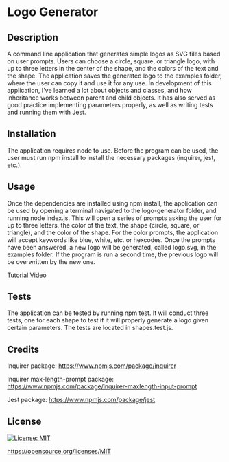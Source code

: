 # Logo Generator

## Description
A command line application that generates simple logos as SVG files based on user prompts. Users can choose a circle, square, or triangle logo, with up to three letters in the center of the shape, and the colors of the text and the shape. The application saves the generated logo to the examples folder, where the user can copy it and use it for any use. In development of this application, I've learned a lot about objects and classes, and how inheritance works between parent and child objects. It has also served as good practice implementing parameters properly, as well as writing tests and running them with Jest.

## Installation
The application requires node to use. Before the program can be used, the user must run npm install to install the necessary packages (inquirer, jest, etc.).

## Usage
Once the dependencies are installed using npm install, the application can be used by opening a terminal navigated to the logo-generator folder, and running node index.js. This will open a series of prompts asking the user for up to three letters, the color of the text, the shape (circle, square, or triangle), and the color of the shape. For the color prompts, the application will accept keywords like blue, white, etc. or hexcodes. Once the prompts have been answered, a new logo will be generated, called logo.svg, in the examples folder. If the program is run a second time, the previous logo will be overwritten by the new one.

[Tutorial Video](./tutorial)

## Tests
The application can be tested by running npm test. It will conduct three tests, one for each shape to test if it will properly generate a logo given certain parameters. The tests are located in shapes.test.js.

## Credits
Inquirer package: https://www.npmjs.com/package/inquirer

Inquirer max-length-prompt package: https://www.npmjs.com/package/inquirer-maxlength-input-prompt

Jest package: https://www.npmjs.com/package/jest

## License
[![License: MIT](https://img.shields.io/badge/License-MIT-yellow.svg)](https://opensource.org/licenses/MIT)

https://opensource.org/licenses/MIT